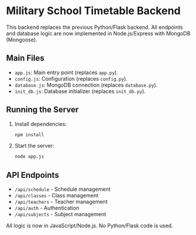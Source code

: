# Military School Timetable Backend

This backend replaces the previous Python/Flask backend. All endpoints and database logic are now implemented in Node.js/Express with MongoDB (Mongoose).

## Main Files
- `app.js`: Main entry point (replaces `app.py`).
- `config.js`: Configuration (replaces `config.py`).
- `database.js`: MongoDB connection (replaces `database.py`).
- `init_db.js`: Database initializer (replaces `init_db.py`).

## Running the Server

1. Install dependencies:
   ```sh
   npm install
   ```
2. Start the server:
   ```sh
   node app.js
   ```

## API Endpoints
- `/api/schedule` - Schedule management
- `/api/classes` - Class management
- `/api/teachers` - Teacher management
- `/api/auth` - Authentication
- `/api/subjects` - Subject management

All logic is now in JavaScript/Node.js. No Python/Flask code is used.
